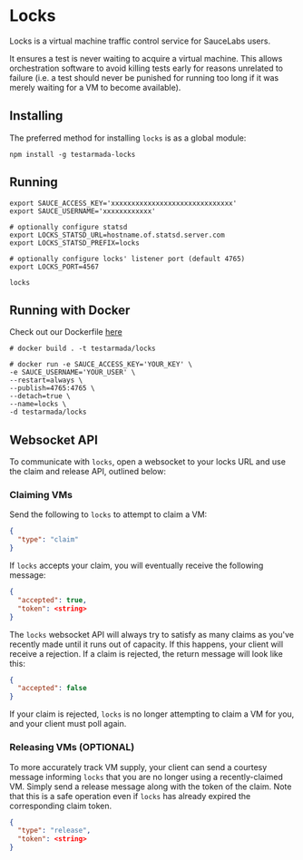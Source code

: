 # Locks

Locks is a virtual machine traffic control service for SauceLabs users. 

It ensures a test is never waiting to acquire a virtual machine. This allows orchestration software to avoid killing tests early for reasons unrelated to failure (i.e. a test should never be punished for running too long if it was merely waiting for a VM to become available).

## Installing

The preferred method for installing `locks` is as a global module:

```
npm install -g testarmada-locks
```

## Running

```
export SAUCE_ACCESS_KEY='xxxxxxxxxxxxxxxxxxxxxxxxxxxxxx'
export SAUCE_USERNAME='xxxxxxxxxxxx'

# optionally configure statsd
export LOCKS_STATSD_URL=hostname.of.statsd.server.com
export LOCKS_STATSD_PREFIX=locks

# optionally configure locks' listener port (default 4765)
export LOCKS_PORT=4567

locks
```

## Running with Docker

Check out our Dockerfile [here](./Dockerfile)

```
# docker build . -t testarmada/locks

# docker run -e SAUCE_ACCESS_KEY='YOUR_KEY' \
-e SAUCE_USERNAME='YOUR_USER' \
--restart=always \
--publish=4765:4765 \
--detach=true \
--name=locks \
-d testarmada/locks
```

## Websocket API

To communicate with `locks`, open a websocket to your locks URL and use the claim and release API, outlined below:

### Claiming VMs

Send the following to `locks` to attempt to claim a VM:

```json
{
  "type": "claim"
}
```

If `locks` accepts your claim, you will eventually receive the following message:

```json
{
  "accepted": true,
  "token": <string>
}
```

The `locks` websocket API will always try to satisfy as many claims as you've recently made until it runs out of capacity. If this happens, your client will receive a rejection. If a claim is rejected, the return message will look like this:

```json
{
  "accepted": false
}
```

If your claim is rejected, `locks` is no longer attempting to claim a VM for you, and your client must poll again.

### Releasing VMs (OPTIONAL)

To more accurately track VM supply, your client can send a courtesy message informing `locks` that you are no longer using a recently-claimed VM. Simply send a release message along with the token of the claim. Note that this is a safe operation even if `locks` has already expired the corresponding claim token.

```json
{
  "type": "release",
  "token": <string>
}
```
